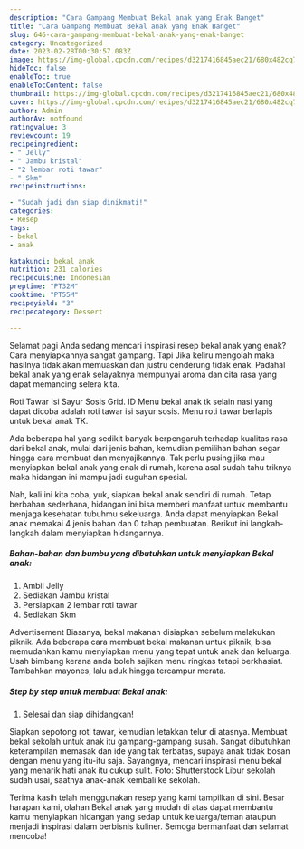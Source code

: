 ```yaml
---
description: "Cara Gampang Membuat Bekal anak yang Enak Banget"
title: "Cara Gampang Membuat Bekal anak yang Enak Banget"
slug: 646-cara-gampang-membuat-bekal-anak-yang-enak-banget
category: Uncategorized
date: 2023-02-28T00:30:57.083Z
image: https://img-global.cpcdn.com/recipes/d3217416845aec21/680x482cq70/bekal-anak-foto-resep-utama.jpg
hideToc: false
enableToc: true
enableTocContent: false
thumbnail: https://img-global.cpcdn.com/recipes/d3217416845aec21/680x482cq70/bekal-anak-foto-resep-utama.jpg
cover: https://img-global.cpcdn.com/recipes/d3217416845aec21/680x482cq70/bekal-anak-foto-resep-utama.jpg
author: Admin
authorAv: notfound
ratingvalue: 3
reviewcount: 19
recipeingredient:
- " Jelly"
- " Jambu kristal"
- "2 lembar roti tawar"
- " Skm"
recipeinstructions:

- "Sudah jadi dan siap dinikmati!"
categories:
- Resep
tags:
- bekal
- anak

katakunci: bekal anak 
nutrition: 231 calories
recipecuisine: Indonesian
preptime: "PT32M"
cooktime: "PT55M"
recipeyield: "3"
recipecategory: Dessert

---
```



Selamat pagi Anda sedang mencari inspirasi resep bekal anak yang enak? Cara menyiapkannya sangat gampang. Tapi Jika keliru mengolah maka hasilnya tidak akan memuaskan dan justru cenderung tidak enak. Padahal bekal anak yang enak selayaknya mempunyai aroma dan cita rasa yang dapat memancing selera kita.


Roti Tawar Isi Sayur Sosis Grid. ID Menu bekal anak tk selain nasi yang dapat dicoba adalah roti tawar isi sayur sosis. Menu roti tawar berlapis untuk bekal anak TK.

Ada beberapa hal yang sedikit banyak berpengaruh terhadap kualitas rasa dari bekal anak, mulai dari jenis bahan, kemudian pemilihan bahan segar hingga cara membuat dan menyajikannya. Tak perlu pusing jika mau menyiapkan bekal anak yang enak di rumah, karena asal sudah tahu triknya maka hidangan ini mampu jadi suguhan spesial.


Nah, kali ini kita coba, yuk, siapkan bekal anak sendiri di rumah. Tetap berbahan sederhana, hidangan ini bisa memberi manfaat untuk membantu menjaga kesehatan tubuhmu sekeluarga. Anda dapat menyiapkan Bekal anak memakai 4 jenis bahan dan 0 tahap pembuatan. Berikut ini langkah-langkah dalam menyiapkan hidangannya.

<!--inarticleads1-->

##### Bahan-bahan dan bumbu yang dibutuhkan untuk menyiapkan Bekal anak:

1. Ambil  Jelly
1. Sediakan  Jambu kristal
1. Persiapkan 2 lembar roti tawar
1. Sediakan  Skm


Advertisement Biasanya, bekal makanan disiapkan sebelum melakukan piknik. Ada beberapa cara membuat bekal makanan untuk piknik, bisa memudahkan kamu menyiapkan menu yang tepat untuk anak dan keluarga. Usah bimbang kerana anda boleh sajikan menu ringkas tetapi berkhasiat. Tambahkan mayones, lalu aduk hingga tercampur merata. 

<!--inarticleads2-->

##### Step by step untuk membuat Bekal anak:


1. Selesai dan siap dihidangkan!

Siapkan sepotong roti tawar, kemudian letakkan telur di atasnya. Membuat bekal sekolah untuk anak itu gampang-gampang susah. Sangat dibutuhkan keterampilan memasak dan ide yang tak terbatas, supaya anak tidak bosan dengan menu yang itu-itu saja. Sayangnya, mencari inspirasi menu bekal yang menarik hati anak itu cukup sulit. Foto: Shutterstock Libur sekolah sudah usai, saatnya anak-anak kembali ke sekolah. 

Terima kasih telah menggunakan resep yang kami tampilkan di sini. Besar harapan kami, olahan Bekal anak yang mudah di atas dapat membantu kamu menyiapkan hidangan yang sedap untuk keluarga/teman ataupun menjadi inspirasi dalam berbisnis kuliner. Semoga bermanfaat dan selamat mencoba!
